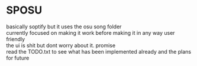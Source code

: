 # SPOSU

basically soptify but it uses the osu song folder  
currently focused on making it work before making it in any way user friendly  
the ui is shit but dont worry about it. promise  
read the TODO.txt to see what has been implemented already and the plans for future  
